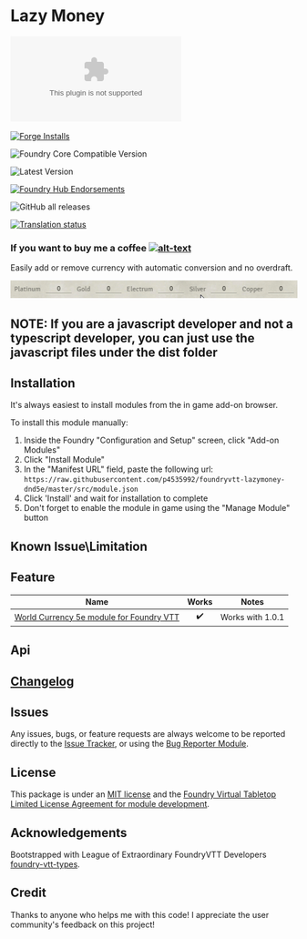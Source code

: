 # Lazy Money

![Latest Release Download Count](https://img.shields.io/github/downloads/p4535992/foundryvtt-lazymoney-dnd5e/latest/module.zip?color=2b82fc&label=DOWNLOADS&style=for-the-badge)

[![Forge Installs](https://img.shields.io/badge/dynamic/json?label=Forge%20Installs&query=package.installs&suffix=%25&url=https%3A%2F%2Fforge-vtt.com%2Fapi%2Fbazaar%2Fpackage%2Ffinal-blow&colorB=006400&style=for-the-badge)](https://forge-vtt.com/bazaar#package=final-blow)

![Foundry Core Compatible Version](https://img.shields.io/badge/dynamic/json.svg?url=https%3A%2F%2Fraw.githubusercontent.com%2Fp4535992%2Ffoundryvtt-lazymoney-dnd5e%2Fmaster%2Fsrc%2Fmodule.json&label=Foundry%20Version&query=$.compatibility.verified&colorB=orange&style=for-the-badge)

![Latest Version](https://img.shields.io/badge/dynamic/json.svg?url=https%3A%2F%2Fraw.githubusercontent.com%2Fp4535992%2Ffoundryvtt-lazymoney-dnd5e%2Fmaster%2Fsrc%2Fmodule.json&label=Latest%20Release&prefix=v&query=$.version&colorB=red&style=for-the-badge)

[![Foundry Hub Endorsements](https://img.shields.io/endpoint?logoColor=white&url=https%3A%2F%2Fwww.foundryvtt-hub.com%2Fwp-json%2Fhubapi%2Fv1%2Fpackage%2Ffinal-blow%2Fshield%2Fendorsements&style=for-the-badge)](https://www.foundryvtt-hub.com/package/final-blow/)

![GitHub all releases](https://img.shields.io/github/downloads/p4535992/foundryvtt-lazymoney-dnd5e/total?style=for-the-badge)

[![Translation status](https://weblate.foundryvtt-hub.com/widgets/final-blow/-/287x66-black.png)](https://weblate.foundryvtt-hub.com/engage/final-blow/)

### If you want to buy me a coffee [![alt-text](https://img.shields.io/badge/-Patreon-%23ff424d?style=for-the-badge)](https://www.patreon.com/p4535992)

Easily add or remove currency with automatic conversion and no overdraft.

![img](wiki/IUml0iX.gif)

## NOTE: If you are a javascript developer and not a typescript developer, you can just use the javascript files under the dist folder


## Installation

It's always easiest to install modules from the in game add-on browser.

To install this module manually:
1.  Inside the Foundry "Configuration and Setup" screen, click "Add-on Modules"
2.  Click "Install Module"
3.  In the "Manifest URL" field, paste the following url:
`https://raw.githubusercontent.com/p4535992/foundryvtt-lazymoney-dnd5e/master/src/module.json`
4.  Click 'Install' and wait for installation to complete
5.  Don't forget to enable the module in game using the "Manage Module" button

## Known Issue\Limitation

## Feature

| **Name** | Works | Notes |
| -------- | :---: | ----- |
| [World Currency 5e module for Foundry VTT](https://github.com/cstby/foundryvtt-world-currency-5e) | :heavy_check_mark: | Works with 1.0.1 |


## Api


## [Changelog](./CHANGELOG.md)

## Issues

Any issues, bugs, or feature requests are always welcome to be reported directly to the [Issue Tracker](https://github.com/p4535992/foundryvtt-lazymoney-dnd5e/issues ), or using the [Bug Reporter Module](https://foundryvtt.com/packages/bug-reporter/).

## License

This package is under an [MIT license](LICENSE) and the [Foundry Virtual Tabletop Limited License Agreement for module development](https://foundryvtt.com/article/license/).

## Acknowledgements

Bootstrapped with League of Extraordinary FoundryVTT Developers  [foundry-vtt-types](https://github.com/League-of-Foundry-Developers/foundry-vtt-types).

## Credit

Thanks to anyone who helps me with this code! I appreciate the user community's feedback on this project!
